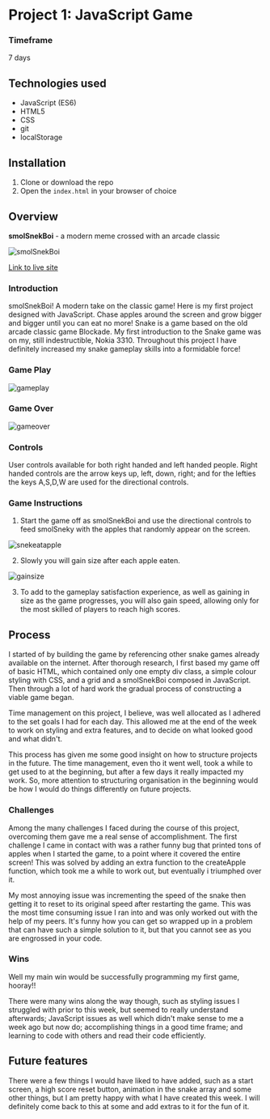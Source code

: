 # Project 1: JavaScript Game

### Timeframe
7 days

## Technologies used

* JavaScript (ES6)
* HTML5
* CSS
* git
* localStorage

## Installation

1. Clone or download the repo
1. Open the `index.html` in your browser of choice

## Overview

**smolSnekBoi** - a modern meme crossed with an arcade classic

![smolSnekBoi](https://gradius93.github.io/SEI-Project-1/images/smolSnekBoiTitle.jpg)

[Link to live site](https://gradius93.github.io/SEI-Project-1/)

### Introduction
smolSnekBoi! A modern take on the classic game! Here is my first project designed with JavaScript. Chase apples around the screen and grow bigger and bigger until you can eat no more! Snake is a game based on the old arcade classic game Blockade. My first introduction to the Snake game was on my, still indestructible, Nokia 3310. Throughout this project I have definitely increased my snake gameplay skills into a formidable force!  

### Game Play

![gameplay](https://gradius93.github.io/SEI-Project-1/images/ssBgameplay.jpg)

### Game Over

![gameover](https://gradius93.github.io/SEI-Project-1/images/ssbgameover.jpg)

### Controls

User controls available for both right handed and left handed people. Right handed controls are the arrow keys up, left, down, right; and for the lefties the keys A,S,D,W are used for the directional controls.

### Game Instructions

1. Start the game off as smolSnekBoi and use the directional controls to feed smolSneky with the apples that randomly appear on the screen.

![snekeatapple](https://gradius93.github.io/SEI-Project-1/images/snekeatapple.jpg)

2. Slowly you will gain size after each apple eaten.

![gainsize](https://gradius93.github.io/SEI-Project-1/images/gainsize.jpg)

3. To add to the gameplay satisfaction experience, as well as gaining in size as the game progresses, you will also gain speed, allowing only for the most skilled of players to reach high scores.

## Process

I started of by building the game by referencing other snake games already available on the internet. After thorough research, I first based my game off of basic HTML, which contained only one empty div class, a simple colour styling with CSS, and a grid and a smolSnekBoi composed in JavaScript. Then through a lot of hard work the gradual process of constructing a viable game began.

Time management on this project, I believe, was well allocated as I adhered to the set goals I had for each day. This allowed me at the end of the week to work on styling and extra features, and to decide on what looked good and what didn't.

This process has given me some good insight on how to structure projects in the future. The time management, even tho it went well, took a while to get used to at the beginning, but after a few days it really impacted my work. So, more attention to structuring organisation in the beginning would be how I would do things differently on future projects.

### Challenges

Among the many challenges I faced during the course of this project, overcoming them gave me a real sense of accomplishment. The first challenge I came in contact with was a rather funny bug that printed tons of apples when I started the game, to a point where it covered the entire screen! This was solved by adding an extra function to the createApple function, which took me a while to work out, but eventually i triumphed over it.

My most annoying issue was incrementing the speed of the snake then getting it to reset to its original speed after restarting the game. This was the most time consuming issue I ran into and was only worked out with the help of my peers. It's funny how you can get so wrapped up in a problem that can have such a simple solution to it, but that you cannot see as you are engrossed in your code.

### Wins

Well my main win would be successfully programming my first game, hooray!!

There were many wins along the way though, such as styling issues I struggled with prior to this week, but seemed to really understand afterwards; JavaScript issues as well which didn't make sense to me a week ago but now do; accomplishing things in a good time frame; and learning to code with others and read their code efficiently.


## Future features

There were a few things I would have liked to have added, such as a start screen, a high score reset button, animation in the snake array and some other things, but I am pretty happy with what I have created this week. I will definitely come back to this at some and add extras to it for the fun of it.
